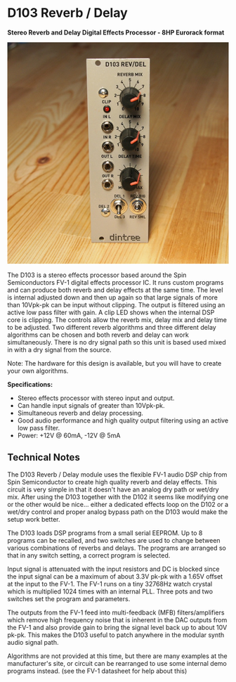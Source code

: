 # D103 Reverb / Delay

**Stereo Reverb and Delay Digital Effects Processor - 8HP Eurorack format**

![D103 Reverb / Delay](D103-front-600.jpg)

The D103 is a stereo effects processor based around the Spin Semiconductors FV-1 digital effects processor IC. It runs custom programs and can produce both reverb and delay effects at the same time. The level is internal adjusted down and then up again so that large signals of more than 10Vpk-pk can be input without clipping. The output is filtered using an active low pass filter with gain. A clip LED shows when the internal DSP core is clipping. The controls allow the reverb mix, delay mix and delay time to be adjusted. Two different reverb algorithms and three different delay algorithms can be chosen and both reverb and delay can work simultaneously. There is no dry signal path so this unit is based used mixed in with a dry signal from the source.

Note: The hardware for this design is available, but you will have to create your own algorithms.

**Specifications:**

- Stereo effects processor with stereo input and output.
- Can handle input signals of greater than 10Vpk-pk.
- Simultaneous reverb and delay processing.
- Good audio performance and high quality output filtering using an active low pass filter.
- Power: +12V @ 60mA, -12V @ 5mA

## Technical Notes

The D103 Reverb / Delay module uses the flexible FV-1 audio DSP chip from Spin Semiconductor to create high quality reverb and delay effects. This circuit is very simple in that it doesn't have an analog dry path or wet/dry mix. After using the D103 together with the D102 it seems like modifying one or the other would be nice... either a dedicated effects loop on the D102 or a wet/dry control and proper analog bypass path on the D103 would make the setup work better.

The D103 loads DSP programs from a small serial EEPROM. Up to 8 programs can be recalled, and two switches are used to change between various combinations of reverbs and delays. The programs are arranged so that in any switch setting, a correct program is selected.

Input signal is attenuated with the input resistors and DC is blocked since the input signal can be a maximum of about 3.3V pk-pk with a 1.65V offset at the input to the FV-1. The FV-1 runs on a tiny 32768Hz watch crystal which is multiplied 1024 times with an internal PLL. Three pots and two switches set the program and parameters.

The outputs from the FV-1 feed into multi-feedback (MFB) filters/amplifiers which remove high frequency noise that is inherent in the DAC outputs from the FV-1 and also provide gain to bring the signal level back up to about 10V pk-pk. This makes the D103 useful to patch anywhere in the modular synth audio signal path.

Algorithms are not provided at this time, but there are many examples at the manufacturer's site, or circuit can be rearranged to use some internal demo programs instead. (see the FV-1 datasheet for help about this)
